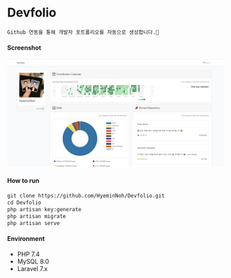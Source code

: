 # Devfolio

    Github 연동을 통해 개발자 포트폴리오를 자동으로 생성합니다.📝

#### Screenshot

<kbd><img src='./screenshot/screenshot1.PNG'/></kbd>

#### How to run

```shell script
git clone https://github.com/HyeminNoh/Devfolio.git
cd Devfolio
php artisan key:generate
php artisan migrate
php artisan serve
```

#### Environment

* PHP 7.4
* MySQL 8.0
* Laravel 7.x
